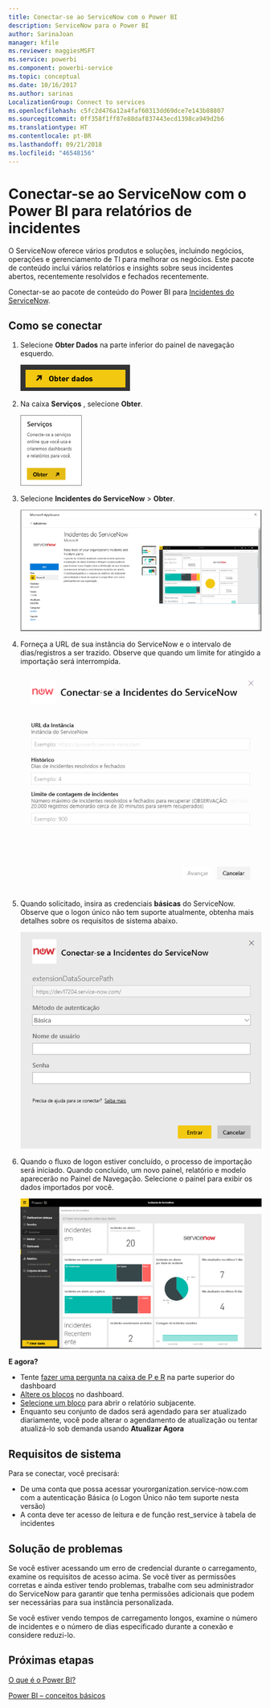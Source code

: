 ```yaml
---
title: Conectar-se ao ServiceNow com o Power BI
description: ServiceNow para o Power BI
author: SarinaJoan
manager: kfile
ms.reviewer: maggiesMSFT
ms.service: powerbi
ms.component: powerbi-service
ms.topic: conceptual
ms.date: 10/16/2017
ms.author: sarinas
LocalizationGroup: Connect to services
ms.openlocfilehash: c5fc2d476a12a4faf60313dd69dce7e143b88807
ms.sourcegitcommit: 0ff358f1ff87e88daf837443ecd1398ca949d2b6
ms.translationtype: HT
ms.contentlocale: pt-BR
ms.lasthandoff: 09/21/2018
ms.locfileid: "46548156"
---
```

# <a name="connect-to-servicenow-with-power-bi-for-incident-reporting"></a>Conectar-se ao ServiceNow com o Power BI para relatórios de incidentes
O ServiceNow oferece vários produtos e soluções, incluindo negócios, operações e gerenciamento de TI para melhorar os negócios. Este pacote de conteúdo inclui vários relatórios e insights sobre seus incidentes abertos, recentemente resolvidos e fechados recentemente.  

Conectar-se ao pacote de conteúdo do Power BI para [Incidentes do ServiceNow](https://app.powerbi.com/getdata/services/servicenow).

## <a name="how-to-connect"></a>Como se conectar
1. Selecione **Obter Dados** na parte inferior do painel de navegação esquerdo.
   
   ![](media/service-connect-to-servicenow/pbi_getdata.png) 
2. Na caixa **Serviços** , selecione **Obter**.
   
   ![](media/service-connect-to-servicenow/pbi_getservices.png) 
3. Selecione **Incidentes do ServiceNow** \> **Obter**.
   
   ![](media/service-connect-to-servicenow/connect.png)
4. Forneça a URL de sua instância do ServiceNow e o intervalo de dias/registros a ser trazido. Observe que quando um limite for atingido a importação será interrompida.
   
   ![](media/service-connect-to-servicenow/params.png)
5. Quando solicitado, insira as credenciais **básicas** do ServiceNow. Observe que o logon único não tem suporte atualmente, obtenha mais detalhes sobre os requisitos de sistema abaixo.
   
   ![](media/service-connect-to-servicenow/creds.png)
6. Quando o fluxo de logon estiver concluído, o processo de importação será iniciado. Quando concluído, um novo painel, relatório e modelo aparecerão no Painel de Navegação. Selecione o painel para exibir os dados importados por você.
   
    ![](media/service-connect-to-servicenow/dashboard.png)

**E agora?**

* Tente [fazer uma pergunta na caixa de P e R](consumer/end-user-q-and-a.md) na parte superior do dashboard
* [Altere os blocos](service-dashboard-edit-tile.md) no dashboard.
* [Selecione um bloco](consumer/end-user-tiles.md) para abrir o relatório subjacente.
* Enquanto seu conjunto de dados será agendado para ser atualizado diariamente, você pode alterar o agendamento de atualização ou tentar atualizá-lo sob demanda usando **Atualizar Agora**

## <a name="system-requirements"></a>Requisitos de sistema
Para se conectar, você precisará:  

* De uma conta que possa acessar yourorganization.service-now.com com a autenticação Básica (o Logon Único não tem suporte nesta versão)  
* A conta deve ter acesso de leitura e de função rest_service à tabela de incidentes  

## <a name="troubleshooting"></a>Solução de problemas
Se você estiver acessando um erro de credencial durante o carregamento, examine os requisitos de acesso acima. Se você tiver as permissões corretas e ainda estiver tendo problemas, trabalhe com seu administrador do ServiceNow para garantir que tenha permissões adicionais que podem ser necessárias para sua instância personalizada.

Se você estiver vendo tempos de carregamento longos, examine o número de incidentes e o número de dias especificado durante a conexão e considere reduzi-lo.

## <a name="next-steps"></a>Próximas etapas
[O que é o Power BI?](power-bi-overview.md)

[Power BI – conceitos básicos](consumer/end-user-basic-concepts.md)

